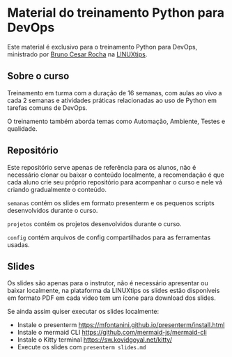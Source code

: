 # Material do treinamento Python para DevOps

Este material é exclusivo para o treinamento Python para DevOps, ministrado por
[Bruno Cesar Rocha](https://bruno.rocha.social) na [LINUXtips](https://linuxtips.io).

## Sobre o curso

Treinamento em turma com a duração de 16 semanas, com aulas ao vivo a cada 2 semanas
e atividades práticas relacionadas ao uso de Python em tarefas comuns de DevOps.

O treinamento também aborda temas como Automação, Ambiente, Testes e qualidade.

## Repositório

Este repositório serve apenas de referência para os alunos, não é necessário clonar
ou baixar o conteúdo localmente, a recomendação é que cada aluno crie seu próprio
repositório para acompanhar o curso e nele vá criando gradualmente o conteúdo.

`semanas` contém os slides em formato presenterm e os pequenos scripts
desenvolvidos durante o curso.  

`projetos` contém os projetos desenvolvidos durante o curso.  

`config` contém arquivos de config compartilhados para as ferramentas usadas.

## Slides

Os slides são apenas para o instrutor, não é necessário apresentar ou baixar 
localmente, na plataforma da LINUXtips os slides estão disponíveis em formato PDF
em cada video tem um ícone para download dos slides.

Se ainda assim quiser executar os slides localmente:

- Instale o presenterm https://mfontanini.github.io/presenterm/install.html 
- Instale o mermaid CLI https://github.com/mermaid-js/mermaid-cli
- Instale o Kitty terminal https://sw.kovidgoyal.net/kitty/
- Execute os slides com `presenterm slides.md`
